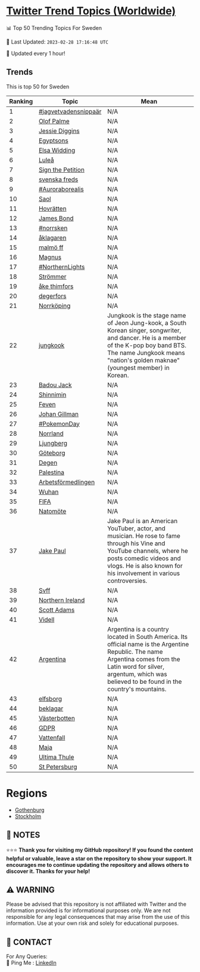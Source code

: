[Twitter Trend Topics (Worldwide)](https://github.com/ErcinDedeoglu/Twitter-Trend-Topics)
==========


📊 Top 50 Trending Topics For Sweden

📆 Last Updated: `2023-02-28 17:16:48 UTC`

🔧 Updated every 1 hour!


## Trends

This is top 50 for Sweden

| Ranking | Topic | Mean |
| ------- | ------------ | ------------ |
| 1 | [#jagvetvadensnippaär](http://twitter.com/search?q=%23jagvetvadensnippa%c3%a4r) | N/A |
| 2 | [Olof Palme](http://twitter.com/search?q=Olof+Palme) | N/A |
| 3 | [Jessie Diggins](http://twitter.com/search?q=Jessie+Diggins) | N/A |
| 4 | [Egyptsons](http://twitter.com/search?q=Egyptsons) | N/A |
| 5 | [Elsa Widding](http://twitter.com/search?q=Elsa+Widding) | N/A |
| 6 | [Luleå](http://twitter.com/search?q=Lule%c3%a5) | N/A |
| 7 | [Sign the Petition](http://twitter.com/search?q=Sign+the+Petition) | N/A |
| 8 | [svenska freds](http://twitter.com/search?q=svenska+freds) | N/A |
| 9 | [#Auroraborealis](http://twitter.com/search?q=%23Auroraborealis) | N/A |
| 10 | [Saol](http://twitter.com/search?q=Saol) | N/A |
| 11 | [Hovrätten](http://twitter.com/search?q=Hovr%c3%a4tten) | N/A |
| 12 | [James Bond](http://twitter.com/search?q=James+Bond) | N/A |
| 13 | [#norrsken](http://twitter.com/search?q=%23norrsken) | N/A |
| 14 | [åklagaren](http://twitter.com/search?q=%c3%a5klagaren) | N/A |
| 15 | [malmö ff](http://twitter.com/search?q=malm%c3%b6+ff) | N/A |
| 16 | [Magnus](http://twitter.com/search?q=Magnus) | N/A |
| 17 | [#NorthernLights](http://twitter.com/search?q=%23NorthernLights) | N/A |
| 18 | [Strömmer](http://twitter.com/search?q=Str%c3%b6mmer) | N/A |
| 19 | [åke thimfors](http://twitter.com/search?q=%c3%a5ke+thimfors) | N/A |
| 20 | [degerfors](http://twitter.com/search?q=degerfors) | N/A |
| 21 | [Norrköping](http://twitter.com/search?q=Norrk%c3%b6ping) | N/A |
| 22 | [jungkook](http://twitter.com/search?q=jungkook) | Jungkook is the stage name of Jeon Jung-kook, a South Korean singer, songwriter, and dancer. He is a member of the K-pop boy band BTS. The name Jungkook means "nation's golden maknae" (youngest member) in Korean. |
| 23 | [Badou Jack](http://twitter.com/search?q=Badou+Jack) | N/A |
| 24 | [Shinnimin](http://twitter.com/search?q=Shinnimin) | N/A |
| 25 | [Feven](http://twitter.com/search?q=Feven) | N/A |
| 26 | [Johan Gillman](http://twitter.com/search?q=Johan+Gillman) | N/A |
| 27 | [#PokemonDay](http://twitter.com/search?q=%23PokemonDay) | N/A |
| 28 | [Norrland](http://twitter.com/search?q=Norrland) | N/A |
| 29 | [Ljungberg](http://twitter.com/search?q=Ljungberg) | N/A |
| 30 | [Göteborg](http://twitter.com/search?q=G%c3%b6teborg) | N/A |
| 31 | [Degen](http://twitter.com/search?q=Degen) | N/A |
| 32 | [Palestina](http://twitter.com/search?q=Palestina) | N/A |
| 33 | [Arbetsförmedlingen](http://twitter.com/search?q=Arbetsf%c3%b6rmedlingen) | N/A |
| 34 | [Wuhan](http://twitter.com/search?q=Wuhan) | N/A |
| 35 | [FIFA](http://twitter.com/search?q=FIFA) | N/A |
| 36 | [Natomöte](http://twitter.com/search?q=Natom%c3%b6te) | N/A |
| 37 | [Jake Paul](http://twitter.com/search?q=Jake+Paul) | Jake Paul is an American YouTuber, actor, and musician. He rose to fame through his Vine and YouTube channels, where he posts comedic videos and vlogs. He is also known for his involvement in various controversies. |
| 38 | [Svff](http://twitter.com/search?q=Svff) | N/A |
| 39 | [Northern Ireland](http://twitter.com/search?q=Northern+Ireland) | N/A |
| 40 | [Scott Adams](http://twitter.com/search?q=Scott+Adams) | N/A |
| 41 | [Videll](http://twitter.com/search?q=Videll) | N/A |
| 42 | [Argentina](http://twitter.com/search?q=Argentina) | Argentina is a country located in South America. Its official name is the Argentine Republic. The name Argentina comes from the Latin word for silver, argentum, which was believed to be found in the country's mountains. |
| 43 | [elfsborg](http://twitter.com/search?q=elfsborg) | N/A |
| 44 | [beklagar](http://twitter.com/search?q=beklagar) | N/A |
| 45 | [Västerbotten](http://twitter.com/search?q=V%c3%a4sterbotten) | N/A |
| 46 | [GDPR](http://twitter.com/search?q=GDPR) | N/A |
| 47 | [Vattenfall](http://twitter.com/search?q=Vattenfall) | N/A |
| 48 | [Maja](http://twitter.com/search?q=Maja) | N/A |
| 49 | [Ultima Thule](http://twitter.com/search?q=Ultima+Thule) | N/A |
| 50 | [St Petersburg](http://twitter.com/search?q=St+Petersburg) | N/A |



# Regions

* [Gothenburg](</Sweden/Gothenburg.md>)
* [Stockholm](</Sweden/Stockholm.md>)



## 📝 NOTES

⭐⭐⭐ **Thank you for visiting my GitHub repository! If you found the content helpful or valuable, leave a star on the repository to show your support. It encourages me to continue updating the repository and allows others to discover it. Thanks for your help!**


## ⚠️ WARNING

Please be advised that this repository is not affiliated with Twitter and the information provided is for informational purposes only. We are not responsible for any legal consequences that may arise from the use of this information. Use at your own risk and solely for educational purposes.


## 📨 CONTACT

 For Any Queries:  
            🏓 Ping Me : [LinkedIn](https://www.linkedin.com/in/ercindedeoglu/)
